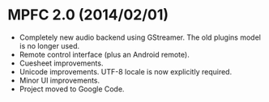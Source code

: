 # MPFC 2.0 (2014/02/01) #

  * Completely new audio backend using GStreamer. The old plugins model is no longer used.
  * Remote control interface (plus an Android remote).
  * Cuesheet improvements.
  * Unicode improvements. UTF-8 locale is now explicitly required.
  * Minor UI improvements.
  * Project moved to Google Code.